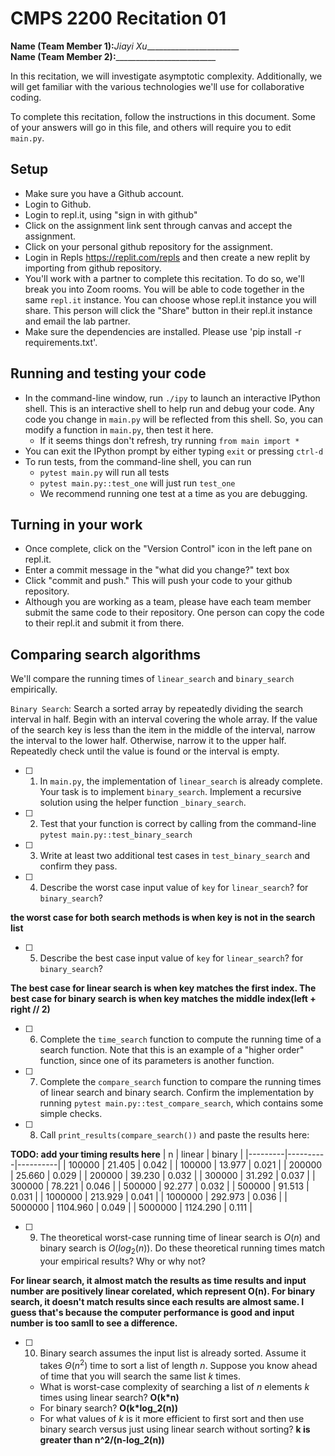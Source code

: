 # CMPS 2200  Recitation 01

**Name (Team Member 1):**_Jiayi Xu________________________  
**Name (Team Member 2):**_________________________

In this recitation, we will investigate asymptotic complexity. Additionally, we will get familiar with the various technologies we'll use for collaborative coding.

To complete this recitation, follow the instructions in this document. Some of your answers will go in this file, and others will require you to edit `main.py`.


## Setup
- Make sure you have a Github account.
- Login to Github.
- Login to repl.it, using "sign in with github"
- Click on the assignment link sent through canvas and accept the assignment. 
- Click on your personal github repository for the assignment.
- Login in Repls https://replit.com/repls and then create a new replit by importing from github repository.
- You'll work with a partner to complete this recitation. To do so, we'll break you into Zoom rooms. You will be able to code together in the same `repl.it` instance. You can choose whose repl.it instance you will share. This person will click the "Share" button in their repl.it instance and email the lab partner.
- Make sure the dependencies are installed. Please use 'pip install -r requirements.txt'.

## Running and testing your code
- In the command-line window, run `./ipy` to launch an interactive IPython shell. This is an interactive shell to help run and debug your code. Any code you change in `main.py` will be reflected from this shell. So, you can modify a function in `main.py`, then test it here.
  + If it seems things don't refresh, try running `from main import *`
- You can exit the IPython prompt by either typing `exit` or pressing `ctrl-d`
- To run tests, from the command-line shell, you can run
  + `pytest main.py` will run all tests
  + `pytest main.py::test_one` will just run `test_one`
  + We recommend running one test at a time as you are debugging.

## Turning in your work

- Once complete, click on the "Version Control" icon in the left pane on repl.it.
- Enter a commit message in the "what did you change?" text box
- Click "commit and push." This will push your code to your github repository.
- Although you are working as a team, please have each team member submit the same code to their repository. One person can copy the code to their repl.it and submit it from there.

## Comparing search algorithms

We'll compare the running times of `linear_search` and `binary_search` empirically.

`Binary Search`: Search a sorted array by repeatedly dividing the search interval in half. Begin with an interval covering the whole array. If the value of the search key is less than the item in the middle of the interval, narrow the interval to the lower half. Otherwise, narrow it to the upper half. Repeatedly check until the value is found or the interval is empty.

- [ ] 1. In `main.py`, the implementation of `linear_search` is already complete. Your task is to implement `binary_search`. Implement a recursive solution using the helper function `_binary_search`. 

- [ ] 2. Test that your function is correct by calling from the command-line `pytest main.py::test_binary_search`

- [ ] 3. Write at least two additional test cases in `test_binary_search` and confirm they pass.

- [ ] 4. Describe the worst case input value of `key` for `linear_search`? for `binary_search`? 

**the worst case for both search methods is when key is not in the search list**

- [ ] 5. Describe the best case input value of `key` for `linear_search`? for `binary_search`? 

**The best case for linear search is when key matches the first index.
The best case for binary search is when key matches the middle index(left + right // 2)**

- [ ] 6. Complete the `time_search` function to compute the running time of a search function. Note that this is an example of a "higher order" function, since one of its parameters is another function.

- [ ] 7. Complete the `compare_search` function to compare the running times of linear search and binary search. Confirm the implementation by running `pytest main.py::test_compare_search`, which contains some simple checks.

- [ ] 8. Call `print_results(compare_search())` and paste the results here:

**TODO: add your timing results here**
|       n |   linear |   binary |
|---------|----------|----------|
|  100000 |   21.405 |    0.042 |
|  100000 |   13.977 |    0.021 |
|  200000 |   25.660 |    0.029 |
|  200000 |   39.230 |    0.032 |
|  300000 |   31.292 |    0.037 |
|  300000 |   78.221 |    0.046 |
|  500000 |   92.277 |    0.032 |
|  500000 |   91.513 |    0.031 |
| 1000000 |  213.929 |    0.041 |
| 1000000 |  292.973 |    0.036 |
| 5000000 | 1104.960 |    0.049 |
| 5000000 | 1124.290 |    0.111 |

- [ ] 9. The theoretical worst-case running time of linear search is $O(n)$ and binary search is $O(log_2(n))$. Do these theoretical running times match your empirical results? Why or why not?

**For linear search, it almost match the results as time results and input number are positively linear corelated, which represent O(n). For binary search, it doesn't match results since each results are almost same. I guess that's because the computer performance is good and input number is too samll to see a difference.**

- [ ] 10. Binary search assumes the input list is already sorted. Assume it takes $\Theta(n^2)$ time to sort a list of length $n$. Suppose you know ahead of time that you will search the same list $k$ times. 
  + What is worst-case complexity of searching a list of $n$ elements $k$ times using linear search? **O(k*n)**
  + For binary search? **O(k*log_2(n))**
  + For what values of $k$ is it more efficient to first sort and then use binary search versus just using linear search without sorting? **k is greater than n^2/(n-log_2(n))**
